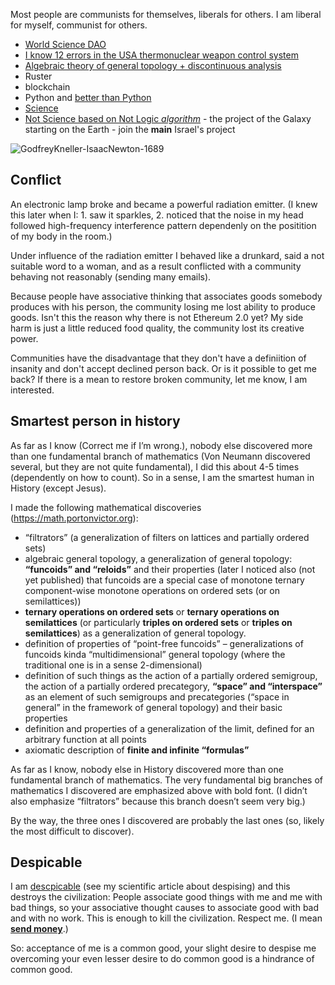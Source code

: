Most people are communists for themselves, liberals for others. I am liberal for myself, communist for others.

* [World Science DAO](https://science-dao.vporton.name)
* [I know 12 errors in the USA thermonuclear weapon control system](https://science.vporton.name/2021/11/11/i-know-12-errors-in-the-usa-thermonuclear-weapon-control-system/)
* [Algebraic theory of general topology + discontinuous analysis](https://science.vporton.name/pdf/web/viewer.html?file=/wp-content/uploads/sites/4/2021/11/volume-1-1.pdf)
* Ruster
* blockchain
* Python and [better than Python](https://good-tech-school.thinkific.com/courses/dforpython)
* [Science](https://science.vporton.name)
* [Not Science based on Not Logic _algorithm_](https://science.vporton.name/2021/11/10/a-single-math-studybook-not-published-global-revolution-started-8-nov-2021/) - the project of the Galaxy starting on the Earth - join the **main** Israel's project

![GodfreyKneller-IsaacNewton-1689](https://user-images.githubusercontent.com/2900574/141319631-29d516e9-4c21-48b5-8cde-9ccd431223b2.jpg)

## Conflict

An electronic lamp broke and became a powerful radiation emitter. (I knew this later when I: 1. saw it sparkles, 2. noticed that the noise in my head followed high-frequency interference pattern dependenly on the positition of my body in the room.)

Under influence of the radiation emitter I behaved like a drunkard, said a not suitable word to a woman, and as a result conflicted with a community behaving not reasonably (sending many emails).

Because people have associative thinking that associates goods somebody produces with his person, the community losing me lost ability to produce goods. Isn't this the reason why there is not Ethereum 2.0 yet? My side harm is just a little reduced food quality, the community lost its creative power.

Communities have the disadvantage that they don't have a definiition of insanity and don't accept declined person back. Or is it possible to get me back? If there is a mean to restore broken community, let me know, I am interested.

## Smartest person in history

As far as I know (Correct me if I’m wrong.), nobody else discovered more than one fundamental branch of mathematics (Von Neumann discovered several, but they are not quite fundamental), I did this about 4-5 times (dependently on how to count). So in a sense, I am the smartest human in History (except Jesus).

I made the following mathematical discoveries (https://math.portonvictor.org):

- “filtrators” (a generalization of filters on lattices and partially ordered sets)
- algebraic general topology, a generalization of general topology: **“funcoids” and “reloids”** and their properties (later I noticed also (not yet published) that funcoids are a special case of monotone ternary component-wise monotone operations on ordered sets (or on semilattices))
- **ternary operations on ordered sets** or **ternary operations on semilattices** (or particularly **triples on ordered sets** or **triples on semilattices**) as a generalization of general topology.
- definition of properties of “point-free funcoids” – generalizations of funcoids kinda “multidimensional” general topology (where the traditional one is in a sense 2-dimensional)
- definition of such things as the action of a partially ordered semigroup, the action of a partially ordered precategory, **“space” and “interspace”** as an element of such semigroups and precategories (“space in general” in the framework of general topology) and their basic properties
- definition and properties of a generalization of the limit, defined for an arbitrary function at all points
- axiomatic description of **finite and infinite “formulas”**

As far as I know, nobody else in History discovered more than one fundamental branch of mathematics. The very fundamental big branches of mathematics I discovered are emphasized above with bold font. (I didn’t also emphasize “filtrators” because this branch doesn’t seem very big.)

By the way, the three ones I discovered are probably the last ones (so, likely the most difficult to discover).

## Despicable

I am [descpicable](https://science.vporton.name/2022/02/06/despising-the-scientific-theory-of/) (see my scientific article about despising) and this destroys the civilization: People associate good things with me and me with bad things, so your associative thought causes to associate good with bad and with no work. This is enough to kill the civilization. Respect me. (I mean **[send money](https://giveth.io/project/help-my-open-source-software-and-science-development)**.)

So: acceptance of me is a common good, your slight desire to despise me overcoming your even lesser desire to do common good is a hindrance of common good.

